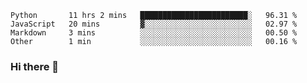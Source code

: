 <!--START_SECTION:waka-->
```text
Python       11 hrs 2 mins   ████████████████████████░   96.31 % 
JavaScript   20 mins         ▓░░░░░░░░░░░░░░░░░░░░░░░░   02.97 % 
Markdown     3 mins          ░░░░░░░░░░░░░░░░░░░░░░░░░   00.50 % 
Other        1 min           ░░░░░░░░░░░░░░░░░░░░░░░░░   00.16 % 
```
<!--END_SECTION:waka-->

### Hi there 👋

<!--
**DnC275/DnC275** is a ✨ _special_ ✨ repository because its `README.md` (this file) appears on your GitHub profile.

Here are some ideas to get you started:

- 🔭 I’m currently working on ...
- 🌱 I’m currently learning ...
- 👯 I’m looking to collaborate on ...
- 🤔 I’m looking for help with ...
- 💬 Ask me about ...
- 📫 How to reach me: ...
- 😄 Pronouns: ...
- ⚡ Fun fact: ...
-->
